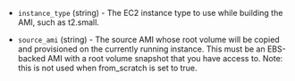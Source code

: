 <!-- Code generated from the comments of the RunConfig struct in builder/amazon/common/run_config.go; DO NOT EDIT MANUALLY -->

-   `instance_type` (string) - The EC2 instance type to use while building the
AMI, such as t2.small.

-   `source_ami` (string) - The source AMI whose root volume will be copied and
provisioned on the currently running instance. This must be an EBS-backed
AMI with a root volume snapshot that you have access to. Note: this is not
used when from_scratch is set to true.
